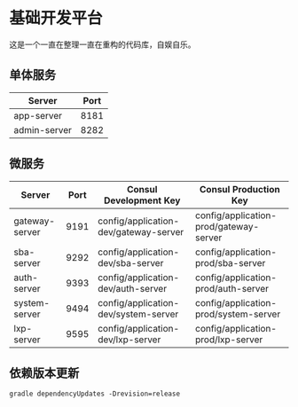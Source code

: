 # 基础开发平台

这是一个一直在整理一直在重构的代码库，自娱自乐。

## 单体服务

| Server       | Port |
|--------------|------|
| app-server   | 8181 |
| admin-server | 8282 |

## 微服务

| Server         | Port | Consul Development Key                | Consul Production Key                  |
|----------------|------|---------------------------------------|----------------------------------------|
| gateway-server | 9191 | config/application-dev/gateway-server | config/application-prod/gateway-server |
| sba-server     | 9292 | config/application-dev/sba-server     | config/application-prod/sba-server     |
| auth-server    | 9393 | config/application-dev/auth-server    | config/application-prod/auth-server    |
| system-server  | 9494 | config/application-dev/system-server  | config/application-prod/system-server  |
| lxp-server     | 9595 | config/application-dev/lxp-server     | config/application-prod/lxp-server     |

## 依赖版本更新

```shell
gradle dependencyUpdates -Drevision=release
```
